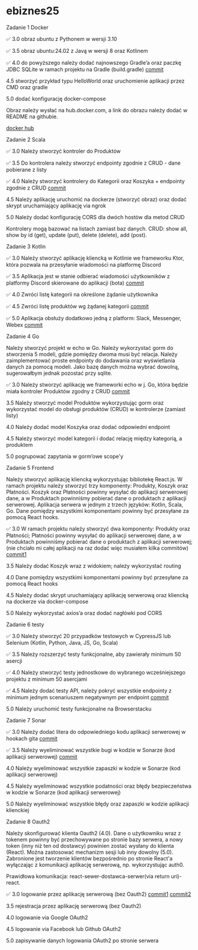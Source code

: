 # ebiznes25

Zadanie 1 Docker

✅ 3.0 obraz ubuntu z Pythonem w wersji 3.10

✅ 3.5 obraz ubuntu:24.02 z Javą w wersji 8 oraz Kotlinem

✅ 4.0 do powyższego należy dodać najnowszego Gradle’a oraz paczkę JDBC
SQLite w ramach projektu na Gradle (build.gradle) [commit](https://github.com/T-H-A-N-N/ebiznes25/commit/e5bb0bb19ae7c395f4dfef52fa064cae7a62e933)

4.5 stworzyć przykład typu HelloWorld oraz uruchomienie aplikacji
przez CMD oraz gradle

5.0 dodać konfigurację docker-compose

Obraz należy wysłać na hub.docker.com, a link do obrazu należy dodać w
README na githubie.

[docker hub](https://hub.docker.com/r/th4nn/ebiz1)

Zadanie 2 Scala

✅ 3.0 Należy stworzyć kontroler do Produktów

✅ 3.5 Do kontrolera należy stworzyć endpointy zgodnie z CRUD - dane
pobierane z listy

✅ 4.0 Należy stworzyć kontrolery do Kategorii oraz Koszyka + endpointy
zgodnie z CRUD [commit](https://github.com/T-H-A-N-N/ebiznes25/commit/19d54ffa5029ed7ae182f1871ff669bc37ae3b6d)

4.5 Należy aplikację uruchomić na dockerze (stworzyć obraz) oraz dodać
skrypt uruchamiający aplikację via ngrok

5.0 Należy dodać konfigurację CORS dla dwóch hostów dla metod CRUD

Kontrolery mogą bazować na listach zamiast baz danych. CRUD: show all,
show by id (get), update (put), delete (delete), add (post).

Zadanie 3 Kotlin

✅ 3.0 Należy stworzyć aplikację kliencką w Kotlinie we frameworku Ktor,
która pozwala na przesyłanie wiadomości na platformę Discord

✅ 3.5 Aplikacja jest w stanie odbierać wiadomości użytkowników z
platformy Discord skierowane do aplikacji (bota) [commit](https://github.com/T-H-A-N-N/ebiznes25/commit/d72d5adcb77048059d93796947ddca36f4e66fb8)

✅ 4.0 Zwróci listę kategorii na określone żądanie użytkownika

✅ 4.5 Zwróci listę produktów wg żądanej kategorii [commit](https://github.com/T-H-A-N-N/ebiznes25/commit/57a40eb2855848bc4ec6a59fb55a13cdbc1f1c1a)

✅ 5.0 Aplikacja obsłuży dodatkowo jedną z platform: Slack, Messenger,
Webex [commit](https://github.com/T-H-A-N-N/ebiznes25/commit/35d9713caaa60388f354d54dcf6e09e1a9ab6f99)

Zadanie 4 Go

Należy stworzyć projekt w echo w Go. Należy wykorzystać gorm do stworzenia 5 modeli, gdzie pomiędzy dwoma musi być relacja. Należy zaimplementować proste endpointy do dodawania oraz wyświetlania danych za pomocą modeli. Jako bazę danych można wybrać dowolną, sugerowałbym jednak pozostać przy sqlite.

✅ 3.0 Należy stworzyć aplikację we frameworki echo w j. Go, która będzie miała kontroler Produktów zgodny z CRUD [commit](https://github.com/T-H-A-N-N/ebiznes25/commit/5f532c037f31dc56e54b0cb9aa2ad97d3484aebd)

3.5 Należy stworzyć model Produktów wykorzystując gorm oraz wykorzystać model do obsługi produktów (CRUD) w kontrolerze (zamiast listy)

4.0 Należy dodać model Koszyka oraz dodać odpowiedni endpoint

4.5 Należy stworzyć model kategorii i dodać relację między kategorią, a produktem

5.0 pogrupować zapytania w gorm’owe scope'y

Zadanie 5 Frontend

Należy stworzyć aplikację kliencką wykorzystując bibliotekę React.js.
W ramach projektu należy stworzyć trzy komponenty: Produkty, Koszyk
oraz Płatności. Koszyk oraz Płatności powinny wysyłać do aplikacji
serwerowej dane, a w Produktach powinniśmy pobierać dane o produktach
z aplikacji serwerowej. Aplikacja serwera w jednym z trzech języków:
Kotlin, Scala, Go. Dane pomiędzy wszystkimi komponentami powinny być
przesyłane za pomocą React hooks.

✅ 3.0 W ramach projektu należy stworzyć dwa komponenty: Produkty oraz
Płatności; Płatności powinny wysyłać do aplikacji serwerowej dane, a w
Produktach powinniśmy pobierać dane o produktach z aplikacji
serwerowej; (nie chciało mi całej aplikacji na raz dodać więc musiałem kilka commitów) [commit1](https://github.com/T-H-A-N-N/ebiznes25/commit/96e67e0b1a42943f9df8add168a79dac2cec0fa1) 

3.5 Należy dodać Koszyk wraz z widokiem; należy wykorzystać routing

4.0 Dane pomiędzy wszystkimi komponentami powinny być przesyłane za
pomocą React hooks

4.5 Należy dodać skrypt uruchamiający aplikację serwerową oraz
kliencką na dockerze via docker-compose

5.0 Należy wykorzystać axios’a oraz dodać nagłówki pod CORS

Zadanie 6 testy

✅ 3.0 Należy stworzyć 20 przypadków testowych w CypressJS lub Selenium
(Kotlin, Python, Java, JS, Go, Scala)

✅ 3.5 Należy rozszerzyć testy funkcjonalne, aby zawierały minimum 50
asercji

✅ 4.0 Należy stworzyć testy jednostkowe do wybranego wcześniejszego
projektu z minimum 50 asercjami

✅ 4.5 Należy dodać testy API, należy pokryć wszystkie endpointy z
minimum jednym scenariuszem negatywnym per endpoint [commit](https://github.com/T-H-A-N-N/ebiznes25/commit/be89792763ea5fb43c4193baad1325f2857d9ce3)

5.0 Należy uruchomić testy funkcjonalne na Browserstacku

Zadanie 7 Sonar

✅ 3.0 Należy dodać litera do odpowiedniego kodu aplikacji serwerowej w
hookach gita [commit](https://github.com/T-H-A-N-N/ebiznes25/commit/fb408daa7709a37d22fe157351c0ab24f658ee01)

✅ 3.5 Należy wyeliminować wszystkie bugi w kodzie w Sonarze (kod
aplikacji serwerowej) [commit](https://github.com/T-H-A-N-N/ebiznes25/commit/6edaabc8eacb679db9e39bc7e4058de9fe324f4b)

4.0 Należy wyeliminować wszystkie zapaszki w kodzie w Sonarze (kod
aplikacji serwerowej)

4.5 Należy wyeliminować wszystkie podatności oraz błędy bezpieczeństwa
w kodzie w Sonarze (kod aplikacji serwerowej)

5.0 Należy wyeliminować wszystkie błędy oraz zapaszki w kodzie
aplikacji klienckiej

Zadanie 8 Oauth2

Należy skonfigurować klienta Oauth2 (4.0). Dane o użytkowniku wraz z
tokenem powinny być przechowywane po stronie bazy serwera, a nowy
token (inny niż ten od dostawcy) powinien zostać wysłany do klienta
(React). Można zastosować mechanizm sesji lub inny dowolny (5.0).
Zabronione jest tworzenie klientów bezpośrednio po stronie React'a
wyłączając z komunikacji aplikację serwerową, np. wykorzystując auth0.

Prawidłowa komunikacja: react-sewer-dostawca-serwer(via return
uri)-react.

✅ 3.0 logowanie przez aplikację serwerową (bez Oauth2) [commit1](https://github.com/T-H-A-N-N/ebiznes25/commit/5c88d56938869fb03688f01d1a6a74277691148e) [commit2](https://github.com/T-H-A-N-N/ebiznes25/commit/06e2bb6748587e8a15f82d97857be6ea4adc15e8)

3.5 rejestracja przez aplikację serwerową (bez Oauth2)

4.0 logowanie via Google OAuth2

4.5 logowanie via Facebook lub Github OAuth2

5.0 zapisywanie danych logowania OAuth2 po stronie serwera

